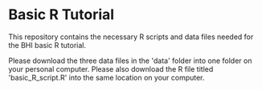 # Basic R Tutorial

This repository contains the necessary R scripts and data files needed for the BHI basic R tutorial.

Please download the three data files in the 'data' folder into one folder on your personal computer. Please also download the 
R file titled 'basic_R_script.R' into the same location on your computer.
